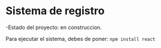 <h1>Sistema de registro</h1>

-Estado del proyecto: en construccion.

Para ejecutar el sistema, debes de poner:
```npm install react```
